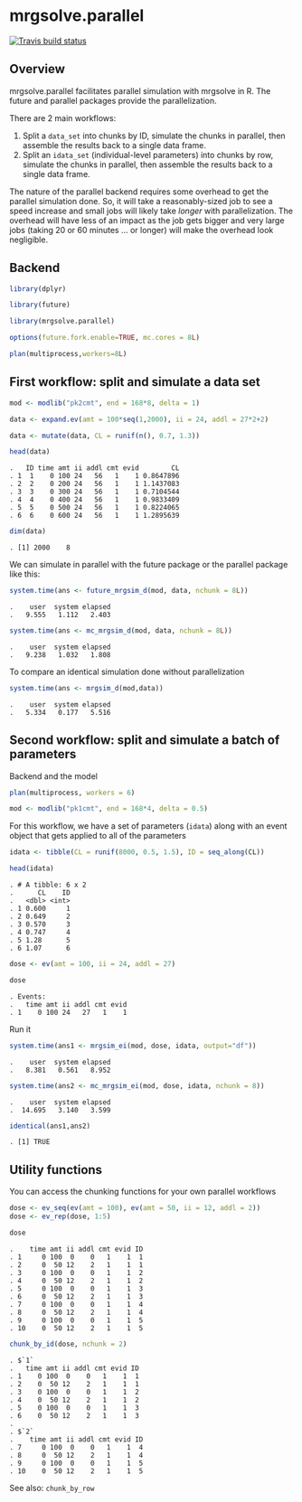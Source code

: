 
# mrgsolve.parallel

<!-- badges: start -->

[![Travis build
status](https://travis-ci.org/mrgsolve/mrgsolve.parallel.svg?branch=master)](https://travis-ci.org/mrgsolve/mrgsolve.parallel)
<!-- badges: end -->

## Overview

mrgsolve.parallel facilitates parallel simulation with mrgsolve in R.
The future and parallel packages provide the parallelization.

There are 2 main workflows:

1.  Split a `data_set` into chunks by ID, simulate the chunks in
    parallel, then assemble the results back to a single data frame.
2.  Split an `idata_set` (individual-level parameters) into chunks by
    row, simulate the chunks in parallel, then assemble the results back
    to a single data frame.

The nature of the parallel backend requires some overhead to get the
parallel simulation done. So, it will take a reasonably-sized job to see
a speed increase and small jobs will likely take *longer* with
parallelization. The overhead will have less of an impact as the job
gets bigger and very large jobs (taking 20 or 60 minutes … or longer)
will make the overhead look negligible.

## Backend

``` r
library(dplyr)

library(future)

library(mrgsolve.parallel)

options(future.fork.enable=TRUE, mc.cores = 8L)

plan(multiprocess,workers=8L)
```

## First workflow: split and simulate a data set

``` r
mod <- modlib("pk2cmt", end = 168*8, delta = 1)

data <- expand.ev(amt = 100*seq(1,2000), ii = 24, addl = 27*2+2) 

data <- mutate(data, CL = runif(n(), 0.7, 1.3))

head(data)
```

    .   ID time amt ii addl cmt evid        CL
    . 1  1    0 100 24   56   1    1 0.8647896
    . 2  2    0 200 24   56   1    1 1.1437083
    . 3  3    0 300 24   56   1    1 0.7104544
    . 4  4    0 400 24   56   1    1 0.9833409
    . 5  5    0 500 24   56   1    1 0.8224065
    . 6  6    0 600 24   56   1    1 1.2895639

``` r
dim(data)
```

    . [1] 2000    8

We can simulate in parallel with the future package or the parallel
package like this:

``` r
system.time(ans <- future_mrgsim_d(mod, data, nchunk = 8L))
```

    .    user  system elapsed 
    .   9.555   1.112   2.403

``` r
system.time(ans <- mc_mrgsim_d(mod, data, nchunk = 8L))
```

    .    user  system elapsed 
    .   9.238   1.032   1.808

To compare an identical simulation done without parallelization

``` r
system.time(ans <- mrgsim_d(mod,data))
```

    .    user  system elapsed 
    .   5.334   0.177   5.516

## Second workflow: split and simulate a batch of parameters

Backend and the model

``` r
plan(multiprocess, workers = 6)

mod <- modlib("pk1cmt", end = 168*4, delta = 0.5)
```

For this workflow, we have a set of parameters (`idata`) along with an
event object that gets applied to all of the parameters

``` r
idata <- tibble(CL = runif(8000, 0.5, 1.5), ID = seq_along(CL))

head(idata)
```

    . # A tibble: 6 x 2
    .      CL    ID
    .   <dbl> <int>
    . 1 0.600     1
    . 2 0.649     2
    . 3 0.570     3
    . 4 0.747     4
    . 5 1.28      5
    . 6 1.07      6

``` r
dose <- ev(amt = 100, ii = 24, addl = 27)

dose
```

    . Events:
    .   time amt ii addl cmt evid
    . 1    0 100 24   27   1    1

Run it

``` r
system.time(ans1 <- mrgsim_ei(mod, dose, idata, output="df"))
```

    .    user  system elapsed 
    .   8.381   0.561   8.952

``` r
system.time(ans2 <- mc_mrgsim_ei(mod, dose, idata, nchunk = 8))
```

    .    user  system elapsed 
    .  14.695   3.140   3.599

``` r
identical(ans1,ans2)
```

    . [1] TRUE

## Utility functions

You can access the chunking functions for your own parallel workflows

``` r
dose <- ev_seq(ev(amt = 100), ev(amt = 50, ii = 12, addl = 2))
dose <- ev_rep(dose, 1:5)

dose
```

    .    time amt ii addl cmt evid ID
    . 1     0 100  0    0   1    1  1
    . 2     0  50 12    2   1    1  1
    . 3     0 100  0    0   1    1  2
    . 4     0  50 12    2   1    1  2
    . 5     0 100  0    0   1    1  3
    . 6     0  50 12    2   1    1  3
    . 7     0 100  0    0   1    1  4
    . 8     0  50 12    2   1    1  4
    . 9     0 100  0    0   1    1  5
    . 10    0  50 12    2   1    1  5

``` r
chunk_by_id(dose, nchunk = 2)
```

    . $`1`
    .   time amt ii addl cmt evid ID
    . 1    0 100  0    0   1    1  1
    . 2    0  50 12    2   1    1  1
    . 3    0 100  0    0   1    1  2
    . 4    0  50 12    2   1    1  2
    . 5    0 100  0    0   1    1  3
    . 6    0  50 12    2   1    1  3
    . 
    . $`2`
    .    time amt ii addl cmt evid ID
    . 7     0 100  0    0   1    1  4
    . 8     0  50 12    2   1    1  4
    . 9     0 100  0    0   1    1  5
    . 10    0  50 12    2   1    1  5

See also: `chunk_by_row`
